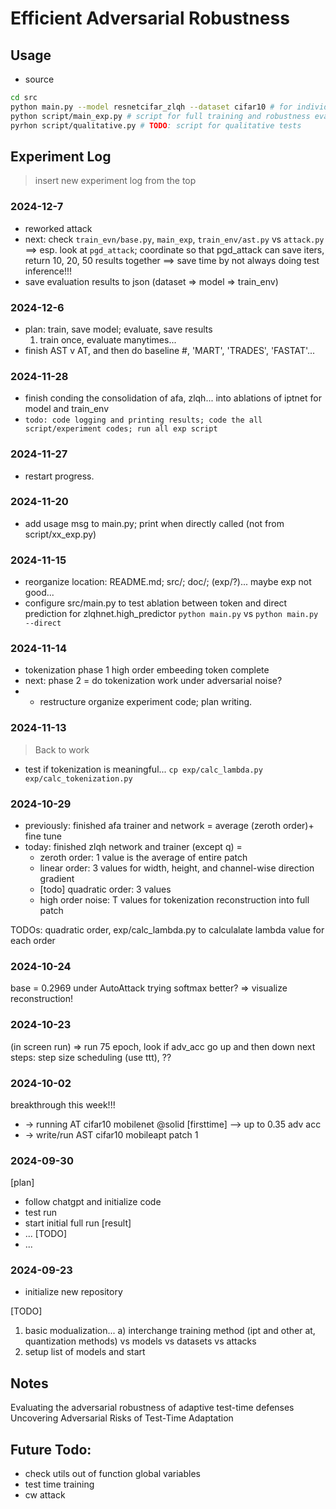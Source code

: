 # Efficient Adversarial Robustness

## Usage
- source 
```bash
cd src
python main.py --model resnetcifar_zlqh --dataset cifar10 # for individual runs
python script/main_exp.py # script for full training and robustness evaluation
pyrhon script/qualitative.py # TODO: script for qualitative tests
```

## Experiment Log

> insert new experiment log from the top

### 2024-12-7
- reworked attack
- next: check `train_evn/base.py`, `main_exp`, `train_env/ast.py` vs `attack.py` ==> esp. look at `pgd_attack`; coordinate so that pgd_attack can save iters, return 10, 20, 50 results together
==> save time by not always doing test inference!!!
- save evaluation results to json (dataset => model => train_env)

### 2024-12-6
- plan: train, save model; evaluate, save results
  1. train once, evaluate manytimes...
- finish AST v AT, and then do baseline #, 'MART', 'TRADES', 'FASTAT'...

### 2024-11-28
- finish conding the consolidation of afa, zlqh... into ablations of iptnet for model and train_env
- `todo: code logging and printing results; code the all script/experiment codes; run all exp script`

### 2024-11-27
- restart progress.

### 2024-11-20
- add usage msg to main.py; print when directly called (not from script/xx_exp.py)

### 2024-11-15
- reorganize location: README.md; src/; doc/; (exp/?)... maybe exp not good...
- configure src/main.py to test ablation between token and direct prediction for zlqhnet.high_predictor
  `python main.py` vs `python main.py --direct`

### 2024-11-14
- tokenization phase 1 high order embeeding token complete
- next: phase 2 = do tokenization work under adversarial noise?
- + restructure organize experiment code; plan writing. 

### 2024-11-13
> Back to work
- test if tokenization is meaningful... `cp exp/calc_lambda.py exp/calc_tokenization.py`

### 2024-10-29
- previously: finished afa trainer and network = average (zeroth order)+ fine tune
- today: finished zlqh network and trainer (except q) = 
  - zeroth order: 1 value is the average of entire patch
  - linear order: 3 values for width, height, and channel-wise direction gradient
  - [todo] quadratic order: 3 values
  - high order noise: T values for tokenization reconstruction into full patch

TODOs: quadratic order, exp/calc_lambda.py to calculalate lambda value for each order

### 2024-10-24
base = 0.2969 under AutoAttack
trying softmax better? => visualize reconstruction!

### 2024-10-23
(in screen run) => run 75 epoch, look if adv_acc go up and then down
next steps: step size scheduling (use ttt), ??


### 2024-10-02

breakthrough this week!!!
- -> running AT cifar10 mobilenet @solid [firsttime] --> up to 0.35 adv acc
- -> write/run AST cifar10 mobileapt patch 1

### 2024-09-30

[plan]
- follow chatgpt and initialize code
- test run 
- start initial full run
[result]
- ...
[TODO]
- ...

### 2024-09-23
- initialize new repository

[TODO]
1. basic modualization... a) interchange training method (ipt and other at, quantization methods) vs models vs datasets vs attacks
2. setup list of models and start 

## Notes

Evaluating the adversarial robustness of adaptive test-time defenses
Uncovering Adversarial Risks of Test-Time Adaptation

## Future Todo:
- check utils out of function global variables
- test time training
- cw attack